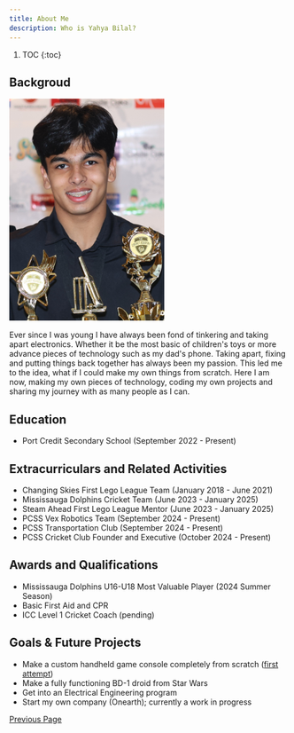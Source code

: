 ```yaml
---
title: About Me
description: Who is Yahya Bilal?
---
```


1. TOC
{:toc}

## Backgroud
<p align="left">
    <img src="./Assets/myPhoto.JPG" width="280" height="400">
</p>

Ever since I was young I have always been fond of tinkering and taking apart electronics. Whether it be the most basic of children's toys or more advance pieces of technology such as my dad's phone. Taking apart, fixing and putting things back together has always been my passion. This led me to the idea, what if I could make my own things from scratch. Here I am now, making my own pieces of technology, coding my own projects and sharing my journey with as many people as I can.

## Education
- Port Credit Secondary School (September 2022 - Present)

## Extracurriculars and Related Activities
- Changing Skies First Lego League Team (January 2018 - June 2021)
- Mississauga Dolphins Cricket Team (June 2023 - January 2025)
- Steam Ahead First Lego League Mentor (June 2023 - January 2025)
- PCSS Vex Robotics Team (September 2024 - Present)
- PCSS Transportation Club (September 2024 - Present)
- PCSS Cricket Club Founder and Executive (October 2024 - Present)

## Awards and Qualifications
- Mississauga Dolphins U16-U18 Most Valuable Player (2024 Summer Season)
- Basic First Aid and CPR
- ICC Level 1 Cricket Coach (pending)
  
## Goals & Future Projects
- Make a custom handheld game console completely from scratch ([first attempt](./handheld.html))
- Make a fully functioning BD-1 droid from Star Wars
- Get into an Electrical Engineering program
- Start my own company (Onearth); currently a work in progress

[Previous Page](./)
